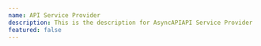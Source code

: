```yaml
---
name: API Service Provider
description: This is the description for AsyncAPIAPI Service Provider
featured: false
---
```

